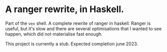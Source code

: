 # A ranger rewrite, in Haskell. 

Part of the `vex` shell. A complete rewrite of ranger in haskell. Ranger is useful, but it's 
slow and there are several optimisations that I wanted to see happen, which did not materialise
fast enough. 

This project is currently a stub. Expected completion june 2023. 
